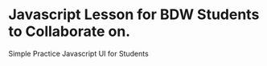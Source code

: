 # Javascript Lesson for BDW Students to Collaborate on. 
Simple Practice Javascript UI for Students
